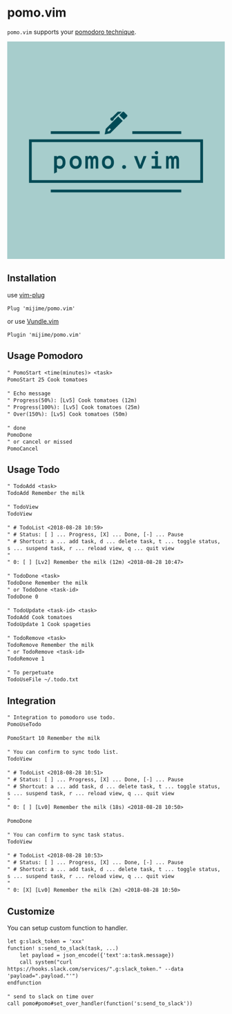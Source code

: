 pomo.vim
===

`pomo.vim` supports your [pomodoro technique](https://en.wikipedia.org/wiki/Pomodoro_Technique).

![logo](logo.png)


## Installation

use [vim-plug](https://github.com/junegunn/vim-plug)

```vim
Plug 'mijime/pomo.vim'
```

or use [Vundle.vim](https://github.com/VundleVim/Vundle.vim)

```vim
Plugin 'mijime/pomo.vim'
```

## Usage Pomodoro

```vim
" PomoStart <time(minutes)> <task>
PomoStart 25 Cook tomatoes

" Echo message
" Progress(50%): [Lv5] Cook tomatoes (12m)
" Progress(100%): [Lv5] Cook tomatoes (25m)
" Over(150%): [Lv5] Cook tomatoes (50m)

" done
PomoDone
" or cancel or missed
PomoCancel
```

## Usage Todo


```vim
" TodoAdd <task>
TodoAdd Remember the milk

" TodoView
TodoView

" # TodoList <2018-08-28 10:59>
" # Status: [ ] ... Progress, [X] ... Done, [-] ... Pause
" # Shortcut: a ... add task, d ... delete task, t ... toggle status, s ... suspend task, r ... reload view, q ... quit view
"
" 0: [ ] [Lv2] Remember the milk (12m) <2018-08-28 10:47>

" TodoDone <task>
TodoDone Remember the milk
" or TodoDone <task-id>
TodoDone 0

" TodoUpdate <task-id> <task>
TodoAdd Cook tomatoes
TodoUpdate 1 Cook spageties

" TodoRemove <task>
TodoRemove Remember the milk
" or TodoRemove <task-id>
TodoRemove 1

" To perpetuate
TodoUseFile ~/.todo.txt
```

## Integration

```vim
" Integration to pomodoro use todo.
PomoUseTodo

PomoStart 10 Remember the milk

" You can confirm to sync todo list.
TodoView

" # TodoList <2018-08-28 10:51>
" # Status: [ ] ... Progress, [X] ... Done, [-] ... Pause
" # Shortcut: a ... add task, d ... delete task, t ... toggle status, s ... suspend task, r ... reload view, q ... quit view
"
" 0: [ ] [Lv0] Remember the milk (18s) <2018-08-28 10:50>

PomoDone

" You can confirm to sync task status.
TodoView

" # TodoList <2018-08-28 10:53>
" # Status: [ ] ... Progress, [X] ... Done, [-] ... Pause
" # Shortcut: a ... add task, d ... delete task, t ... toggle status, s ... suspend task, r ... reload view, q ... quit view
"
" 0: [X] [Lv0] Remember the milk (2m) <2018-08-28 10:50>
```

## Customize

You can setup custom function to handler.

```vim
let g:slack_token = 'xxx'
function! s:send_to_slack(task, ...)
    let payload = json_encode({'text':a:task.message})
    call system("curl https://hooks.slack.com/services/".g:slack_token." --data 'payload=".payload."'")
endfunction

" send to slack on time over
call pomo#pomo#set_over_handler(function('s:send_to_slack'))
```
